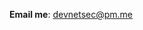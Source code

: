 **Email me**: devnetsec@pm.me

<!---
devnetsec/devnetsec is a ✨ special ✨ repository because its `README.md` (this file) appears on your GitHub profile.
You can click the Preview link to take a look at your changes.
--->
